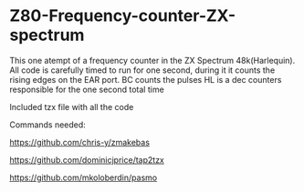 # Z80-Frequency-counter-ZX-spectrum

This one atempt of a frequency counter in the ZX Spectrum 48k(Harlequin).
All code is carefully timed to run for one second,
during it it counts the rising edges on the EAR port.
BC counts the pulses
HL is a dec counters responsible for the one second total time

Included tzx file with all the code

Commands needed:

https://github.com/chris-y/zmakebas

https://github.com/dominicjprice/tap2tzx

https://github.com/mkoloberdin/pasmo
